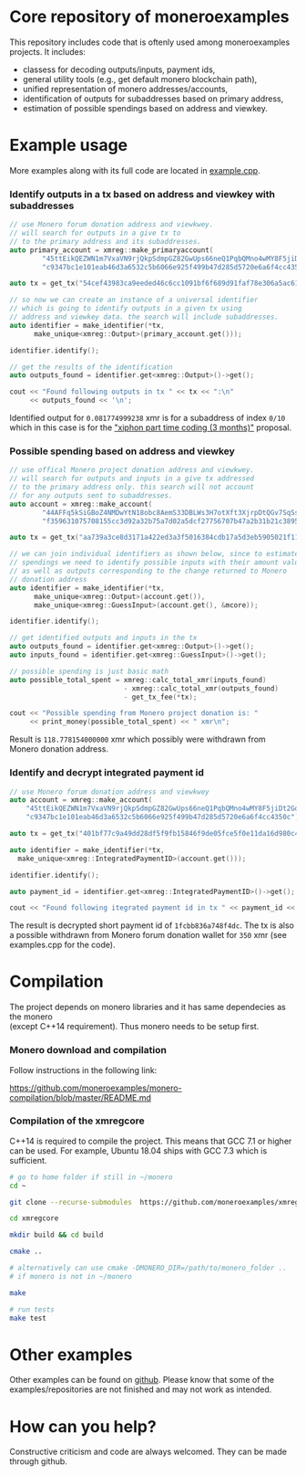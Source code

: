 # Core repository of moneroexamples

This repository includes code that is oftenly used among moneroexamples projects. It includes:

 - classess for decoding outputs/inputs, payment ids,
 - general utility tools (e.g., get default monero blockchain path),
 - unified representation of monero addresses/accounts,
 - identification of outputs for subaddresses based on primary address,
 - estimation of possible spendings based on address and viewkey. 

# Example usage

More examples along with its full code are located in [example.cpp](https://github.com/moneroexamples/xmregcore/blob/master/example.cpp).

### Identify outputs in a tx based on address and viewkey with subaddresses

```C++
// use Monero forum donation address and viewkwey.
// will search for outputs in a give tx to
// to the primary address and its subaddresses. 
auto primary_account = xmreg::make_primaryaccount(
        "45ttEikQEZWN1m7VxaVN9rjQkpSdmpGZ82GwUps66neQ1PqbQMno4wMY8F5jiDt2GoHzCtMwa7PDPJUJYb1GYrMP4CwAwNp",
        "c9347bc1e101eab46d3a6532c5b6066e925f499b47d285d5720e6a6f4cc4350c");

auto tx = get_tx("54cef43983ca9eeded46c6cc1091bf6f689d91faf78e306a5ac6169e981105d8");

// so now we can create an instance of a universal identifier
// which is going to identify outputs in a given tx using
// address and viewkey data. the search will include subaddresses.
auto identifier = make_identifier(*tx,
      make_unique<xmreg::Output>(primary_account.get()));

identifier.identify();

// get the results of the identification
auto outputs_found = identifier.get<xmreg::Output>()->get();

cout << "Found following outputs in tx " << tx << ":\n"
     << outputs_found << '\n';
```

Identified output for `0.081774999238` xmr is for a subaddress of index `0/10` 
which in this case is for the
["xiphon part time coding (3 months)"](https://ccs.getmonero.org/proposals/xiphon-part-time.html)
  proposal.

### Possible spending based on address and viewkey

```C++
// use offical Monero project donation address and viewkwey.
// will search for outputs and inputs in a give tx addressed 
// to the primary address only. this search will not account
// for any outputs sent to subaddresses.
auto account = xmreg::make_account(
        "44AFFq5kSiGBoZ4NMDwYtN18obc8AemS33DBLWs3H7otXft3XjrpDtQGv7SqSsaBYBb98uNbr2VBBEt7f2wfn3RVGQBEP3A",
        "f359631075708155cc3d92a32b75a7d02a5dcf27756707b47a2b31b21c389501");

auto tx = get_tx("aa739a3ce8d3171a422ed3a3f5016384cdb17a5d3eb5905021f1103574d47eaf");

// we can join individual identifiers as shown below, since to estimate
// spendings we need to identify possible inputs with their amount values,
// as well as outputs corresponding to the change returned to Monero
// donation address
auto identifier = make_identifier(*tx,
      make_unique<xmreg::Output>(account.get()),
      make_unique<xmreg::GuessInput>(account.get(), &mcore));

identifier.identify();

// get identified outputs and inputs in the tx
auto outputs_found = identifier.get<xmreg::Output>()->get();
auto inputs_found = identifier.get<xmreg::GuessInput>()->get();

// possible spending is just basic math
auto possible_total_spent = xmreg::calc_total_xmr(inputs_found)
                            - xmreg::calc_total_xmr(outputs_found)
                            - get_tx_fee(*tx);

cout << "Possible spending from Monero project donation is: " 
     << print_money(possible_total_spent) << " xmr\n";
```

Result is `118.778154000000` xmr which possibly were withdrawn from 
Monero donation address.

### Identify and decrypt integrated payment id 

```C++
// use Monero forum donation address and viewkwey
auto account = xmreg::make_account(
    "45ttEikQEZWN1m7VxaVN9rjQkpSdmpGZ82GwUps66neQ1PqbQMno4wMY8F5jiDt2GoHzCtMwa7PDPJUJYb1GYrMP4CwAwNp",
    "c9347bc1e101eab46d3a6532c5b6066e925f499b47d285d5720e6a6f4cc4350c");

auto tx = get_tx("401bf77c9a49dd28df5f9fb15846f9de05fce5f0e11da16d980c4c9ac9156354");

auto identifier = make_identifier(*tx,
  make_unique<xmreg::IntegratedPaymentID>(account.get()));

identifier.identify();

auto payment_id = identifier.get<xmreg::IntegratedPaymentID>()->get();

cout << "Found following itegrated payment id in tx " << payment_id << '\n';
```

The result is decrypted short payment id of `1fcbb836a748f4dc`. The tx is also
a possible withdrawn from Monero forum donation wallet for `350` xmr 
(see examples.cpp for the code). 

# Compilation

The project depends on monero libraries and it has same dependecies as the monero  
(except C++14 requirement). Thus monero needs to be setup first.

### Monero download and compilation

Follow instructions in the following link:

https://github.com/moneroexamples/monero-compilation/blob/master/README.md

### Compilation of the xmregcore

C++14 is required to compile the project. This means that
GCC 7.1 or higher can be used. For example, Ubuntu 18.04 ships with
GCC 7.3 which is sufficient.

```bash
# go to home folder if still in ~/monero
cd ~

git clone --recurse-submodules  https://github.com/moneroexamples/xmregcore.git

cd xmregcore

mkdir build && cd build

cmake ..

# alternatively can use cmake -DMONERO_DIR=/path/to/monero_folder ..
# if monero is not in ~/monero

make

# run tests
make test
```

# Other examples

Other examples can be found on  [github](https://github.com/moneroexamples?tab=repositories).
Please know that some of the examples/repositories are not
finished and may not work as intended.

# How can you help?

Constructive criticism and code are always welcomed. They can be made through github.
